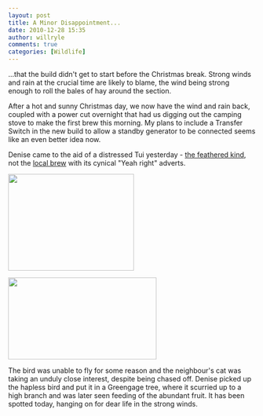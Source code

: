```yaml
---
layout: post
title: A Minor Disappointment...
date: 2010-12-28 15:35
author: willryle
comments: true
categories: [Wildlife]
---
```

...that the build didn't get to start before the Christmas break. Strong winds and rain at the crucial time are likely to blame, the wind being strong enough to roll the bales of hay around the section.

After a hot and sunny Christmas day, we now have the wind and rain back, coupled with a power cut overnight that had us digging out the camping stove to make the first brew this morning. My plans to include a Transfer Switch in the new build to allow a standby generator to be connected seems like an even better idea now.

Denise came to the aid of a distressed Tui yesterday - <a title="New Zealand's Birds" href="http://labarker.com/NZbirds.html" target="_blank">the feathered kind</a>, not the <a title="Tui Brewery Website" href="http://www.tui.co.nz/" target="_blank">local brew</a> with its cynical "Yeah right" adverts.

<a href="http://labarker.com/NZbirds.html" target="_blank"><img class="alignleft" title="New Zealand native birds" src="http://t2.gstatic.com/images?q=tbn:ANd9GcQV4tKJXDZZ39655nWL5Aa49CMt1WX0m1J3Bt59IesH6LnmgxSB" alt="" width="256" height="197" /> </a>

<a href="http://www.stuff.co.nz/oddstuff/749243" target="_blank"><img class="alignright" title="Tui advert causing offence" src="http://t1.gstatic.com/images?q=tbn:ANd9GcRF6DYamKB60YRc_b25pPp9R0sJFkbIEYeJFQRGlNEuD6zDiHz2" alt="" width="302" height="167" /> </a>

The bird was unable to fly for some reason and the neighbour's cat was taking an unduly close interest, despite being chased off. Denise picked up the hapless bird and put it in a Greengage tree, where it scurried up to a high branch and was later seen feeding of the abundant fruit. It has been spotted today, hanging on for dear life in the strong winds.
